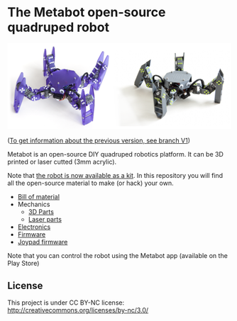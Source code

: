 # The Metabot open-source quadruped robot

![Metabot](docs/imgs/metabots.png)

([To get information about the previous version, see branch V1](tree/v1))

Metabot is an open-source DIY quadruped robotics platform. It can be 3D printed or
laser cutted (3mm acrylic).

Note that [the robot is now available as a kit](http://metabot.cc).
In this repository you will find all the open-source material to make (or hack) your own.

* [Bill of material](docs/bom.md)
* Mechanics
    * [3D Parts](mechanics/3d)
    * [Laser parts](mechanics/laser)
* [Electronics](electronics)
* [Firmware](firmware)
* [Joypad firmware](dfpad)

Note that you can control the robot using the Metabot app (available on the Play Store)

## License

This project is under CC BY-NC license:
http://creativecommons.org/licenses/by-nc/3.0/
